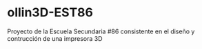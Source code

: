 # ollin3D-EST86
Proyecto de la Escuela Secundaria #86 consistente en el diseño y contrucción de una impresora 3D 
